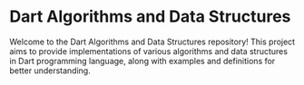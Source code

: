 # Dart Algorithms and Data Structures

Welcome to the Dart Algorithms and Data Structures repository! This project aims to provide implementations of various algorithms and data structures in Dart programming language, along with examples and definitions for better understanding.
